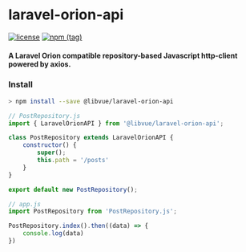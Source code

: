 # laravel-orion-api

[![license](https://img.shields.io/badge/license-MIT-blue)](https://img.shields.io/badge/license-MIT-blue)
[![npm (tag)](https://img.shields.io/npm/v/@libvue/laravel-orion-api/latest?label=npm%20package)](https://badge.fury.io/js/@libvue%2Flaravel-orion-api)

#### A Laravel Orion compatible repository-based Javascript http-client powered by axios.

### Install

```bash
> npm install --save @libvue/laravel-orion-api
```

```js
// PostRepository.js
import { LaravelOrionAPI } from '@libvue/laravel-orion-api';

class PostRepository extends LaravelOrionAPI {
    constructor() {
        super();
        this.path = '/posts'
    }
}

export default new PostRepository();
```

```js
// app.js
import PostRepository from 'PostRepository.js';

PostRepository.index().then((data) => {
    console.log(data)
})
```

